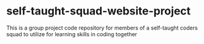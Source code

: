 # self-taught-squad-website-project
This is a group project code repository for members of a self-taught coders squad to utilize for learning skills in coding together

